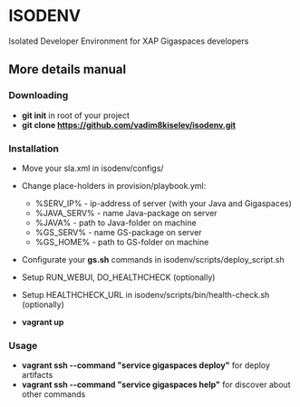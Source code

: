 
ISODENV
=======
Isolated Developer Environment for XAP Gigaspaces developers

## More details manual
### Downloading
- **git init** in root of your project
- **git clone https://github.com/vadim8kiselev/isodenv.git**

### Installation
- Move your sla.xml in isodenv/configs/
   
- Change place-holders in provision/playbook.yml:
  - %SERV_IP% - ip-address of server (with your Java and Gigaspaces)
  - %JAVA_SERV% - name Java-package on server 
  - %JAVA% - path to Java-folder on machine
  - %GS_SERV% - name GS-package on server
  - %GS_HOME% - path to GS-folder on machine

- Configurate your **gs.sh** commands in isodenv/scripts/deploy_script.sh 
- Setup RUN_WEBUI, DO_HEALTHCHECK (optionally)
- Setup HEALTHCHECK_URL in isodenv/scripts/bin/health-check.sh (optionally)
- **vagrant up**


### Usage
- **vagrant ssh --command "service gigaspaces deploy"** for deploy artifacts
- **vagrant ssh --command "service gigaspaces help"** for discover about other commands
